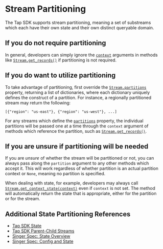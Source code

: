 # Stream Partitioning

The Tap SDK supports stream partitioning, meaning a set of substreams
which each have their own state and their own distinct queryable domain.

## If you do not require partitioning

In general, developers can simply ignore the [`context`](./context_object.md) arguments
in methods like [`Stream.get_records()`](singer_sdk.Stream.get_records) if partitioning
is not required.

## If you do want to utilize partitioning

To take advantage of partitioning, first override the
[`Stream.partitions`](singer_sdk.Stream.partitions) property, returning a list of
dictionaries, where each dictionary uniquely defines the construct of a partition.
For instance, a regionally partitioned stream may return the following:

`[{"region": "us-east"}, {"region": "us-west"}, ...]`

For any streams which define the [`partitions`](singer_sdk.Stream.partitions) property,
the individual partitions will be passed one at a time through the `context` argument
of methods which reference the partition, such as
[`Stream.get_records()`](singer_sdk.Stream.get_records).

## If you are unsure if partitioning will be needed

If you are _unsure_ of whether the stream will be partitioned or not, you can always
pass along the `partition` argument to any other methods which accept it. This will
work regardless of whether partition is an actual partition context or `None`, meaning
no partition is specified.

When dealing with state, for example, developers may always call
[`Stream.get_context_state(context)`](singer_sdk.Stream.get_context_state) even if
`context` is not set. The method will automatically return the state that is appropriate,
either for the partition or for the stream.

## Additional State Partitioning References

- [Tap SDK State](./implementation/state.md)
- [Tap SDK Parent-Child Streams](./parent_streams.md)
- [Singer Spec: State Overview](https://github.com/singer-io/getting-started/blob/master/docs/SPEC.md#state)
- [Singer Spec: Config and State](https://github.com/singer-io/getting-started/blob/master/docs/CONFIG_AND_STATE.md#state-file)
